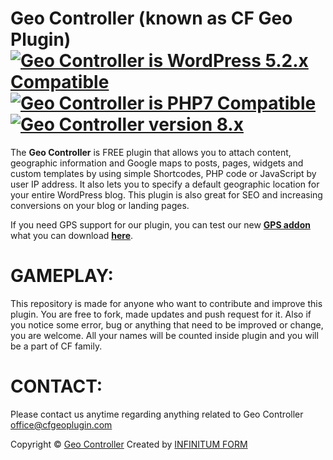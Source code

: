Geo Controller (known as CF Geo Plugin) [<img class="aligncenter" src="https://plugintests.com/plugins/cf-geoplugin/wp-badge.svg" alt="Geo Controller is WordPress 5.2.x Compatible">](https://plugintests.com/plugins/cf-geoplugin/latest) [<img class="aligncenter" src="https://plugintests.com/plugins/cf-geoplugin/php-badge.svg" alt="Geo Controller is PHP7 Compatible">](https://plugintests.com/plugins/cf-geoplugin/latest) [<img class="aligncenter" src="https://img.shields.io/badge/CF%20GeoPlugin-8.x-green.svg" alt="Geo Controller version 8.x">](https://cfgeoplugin.com)
========

The **Geo Controller** is FREE plugin that allows you to attach content, geographic information and Google maps to posts, pages, widgets and custom templates by using simple Shortcodes, PHP code or JavaScript by user IP address. It also lets you to specify a default geographic location for your entire WordPress blog. This plugin is also great for SEO and increasing conversions on your blog or landing pages.

If you need GPS support for our plugin, you can test our new **[GPS addon](https://github.com/CreativForm/wordpress-geoplugin-gps)** what you can download **[here](https://github.com/CreativForm/wordpress-geoplugin-gps)**.

GAMEPLAY:
========

This repository is made for anyone who want to contribute and improve this plugin. You are free to fork, made updates and push request for it. Also if you notice some error, bug or anything that need to be improved or change, you are welcome. All your names will be counted inside plugin and you will be a part of CF family.

CONTACT:
========

Please contact us anytime regarding anything related to Geo Controller office@cfgeoplugin.com

Copyright &copy; [Geo Controller](https://cfgeoplugin.com)
Created by [INFINITUM FORM](https://infinitumform.com)

